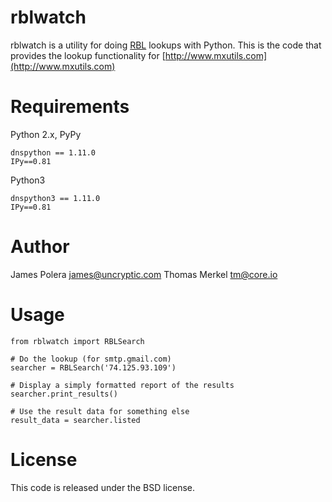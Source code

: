 rblwatch
==
rblwatch is a utility for doing [RBL](http://en.wikipedia.org/wiki/DNSBL) lookups with Python.
This is the code that provides the lookup functionality for [http://www.mxutils.com](http://www.mxutils.com)

Requirements
==
Python 2.x, PyPy

	dnspython == 1.11.0
	IPy==0.81

Python3

	dnspython3 == 1.11.0
	IPy==0.81

Author
==
James Polera <james@uncryptic.com>
Thomas Merkel <tm@core.io>

Usage
==
    from rblwatch import RBLSearch

    # Do the lookup (for smtp.gmail.com)
    searcher = RBLSearch('74.125.93.109')

    # Display a simply formatted report of the results
    searcher.print_results()

    # Use the result data for something else
    result_data = searcher.listed

License
==
This code is released under the BSD license.

